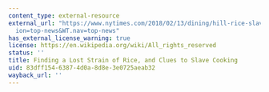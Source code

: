 ```yaml
---
content_type: external-resource
external_url: "https://www.nytimes.com/2018/02/13/dining/hill-rice-slave-history.html?hp&action=click&pgtype=Homepage&clickSource=story-heading&module=second-column-region\xAE\
  ion=top-news&WT.nav=top-news"
has_external_license_warning: true
license: https://en.wikipedia.org/wiki/All_rights_reserved
status: ''
title: Finding a Lost Strain of Rice, and Clues to Slave Cooking
uid: 83dff154-6387-4d0a-8d8e-3e0725aeab32
wayback_url: ''
---
```

